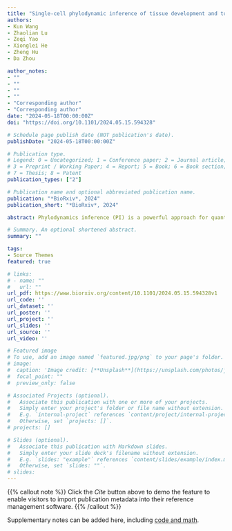 ```yaml
---
title: "Single-cell phylodynamic inference of tissue development and tumor evolution with scPhyloX"
authors:
- Kun Wang
- Zhaolian Lu
- Zeqi Yao
- Xionglei He
- Zheng Hu
- Da Zhou

author_notes:
- ""
- ""
- ""
- ""
- "Corresponding author"
- "Corresponding author"
date: "2024-05-18T00:00:00Z"
doi: "https://doi.org/10.1101/2024.05.15.594328"

# Schedule page publish date (NOT publication's date).
publishDate: "2024-05-18T00:00:00Z"

# Publication type.
# Legend: 0 = Uncategorized; 1 = Conference paper; 2 = Journal article;
# 3 = Preprint / Working Paper; 4 = Report; 5 = Book; 6 = Book section;
# 7 = Thesis; 8 = Patent
publication_types: ["2"]

# Publication name and optional abbreviated publication name.
publication: "*BioRxiv*, 2024"
publication_short: "*BioRxiv*, 2024"

abstract: Phylodynamics inference (PI) is a powerful approach for quantifying population dynamics and evolutionary trajectories of natural species based on phylogenetic trees. The emergence of single-cell lineage tracing technologies now enables the reconstruction of phylogenetic trees for thousands of individual cells within a multicellular organism, opening avenues for employing PI methodologies at the cellular level. However, the intricate process of cell differentiation poses challenges for directly applying current PI frameworks in somatic tissues. Here, we introduce a novel computational approach called single-cell phylodynamic explorer (scPhyloX), designed to model structured cell populations in various cell states, by leveraging single-cell phylogenetic trees to infer dynamics of tissue development and tumor evolution. Our comprehensive simulations demonstrate the high accuracy of scPhyloX across various biological scenarios. Application of scPhyloX to three real datasets of single-cell lineage tracing unveils novel insights into somatic dynamics, such as the overshoot of cycling stem cell populations in fly organ development, clonal expansion of multipotent progenitors of hematopoiesis during human aging, and pronounced subclonal selection in early colorectal tumorigenesis. Thus, scPhyloX is an innovative computational method for investigating the development and evolution of somatic tissues.

# Summary. An optional shortened abstract.
summary: ""

tags:
- Source Themes
featured: true

# links:
# - name: ""
#   url: ""
url_pdf: https://www.biorxiv.org/content/10.1101/2024.05.15.594328v1
url_code: ''
url_dataset: ''
url_poster: ''
url_project: ''
url_slides: ''
url_source: ''
url_video: ''

# Featured image
# To use, add an image named `featured.jpg/png` to your page's folder. 
# image:
#  caption: 'Image credit: [**Unsplash**](https://unsplash.com/photos/jdD8gXaTZsc)'
#  focal_point: ""
#  preview_only: false

# Associated Projects (optional).
#   Associate this publication with one or more of your projects.
#   Simply enter your project's folder or file name without extension.
#   E.g. `internal-project` references `content/project/internal-project/index.md`.
#   Otherwise, set `projects: []`.
# projects: []

# Slides (optional).
#   Associate this publication with Markdown slides.
#   Simply enter your slide deck's filename without extension.
#   E.g. `slides: "example"` references `content/slides/example/index.md`.
#   Otherwise, set `slides: ""`.
# slides:
---
```


{{% callout note %}}
Click the *Cite* button above to demo the feature to enable visitors to import publication metadata into their reference management software.
{{% /callout %}}

Supplementary notes can be added here, including [code and math](https://sourcethemes.com/academic/docs/writing-markdown-latex/).

